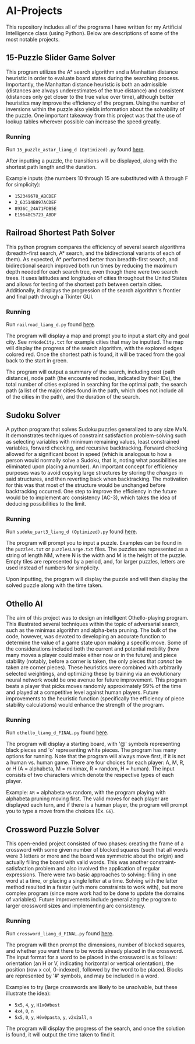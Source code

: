 # AI-Projects
This repository includes all of the programs I have written for my Artificial Intelligence class (using Python). Below are descriptions of some of the most notable projects. 

## 15-Puzzle Slider Game Solver
This program utilizes the A* search algorithm and a Manhattan distance heuristic in order to evaluate board states during the searching process. Importantly, the Manhattan distance heuristic is both an admissible (distances are always underestimates of the true distance) and consistent (distances only get closer to the true value over time), although better heuristics may improve the efficiency of the program. Using the number of inversions within the puzzle also yields information about the solvability of the puzzle. One important takeaway from this project was that the use of lookup tables wherever possible can increase the speed greatly.

### Running
Run `15_puzzle_astar_liang_d (Optimized).py` found [here](https://github.com/derrick20/AI-Projects/tree/master/1-Searches/A*).

After inputting a puzzle, the transitions will be displayed, along with the shortest path length and the duration.

Example inputs (the numbers 10 through 15 are substituted with A through F for simplicity):
* `152349678_ABCDEF`
* `2_63514B897ACDEF`
* `8936C_24A71FDB5E`
* `E19648C5723_ABDF`

## Railroad Shortest Path Solver
This python program compares the efficiency of several search algorithms (breadth-first search, A* search, and the bidirectional variants of each of them). As expected, A* performed better than breadth-first search, and bidirectional search improved both run times by reducing the maximum depth needed for each search tree, even though there were two search trees. It uses latitudes and longitudes of cities throughout the United States and allows for testing of the shortest path between certain cities. Additionally, it displays the progression of the search algorithm's frontier and final path through a Tkinter GUI.

### Running
Run `railroad_liang_d.py` found [here](https://github.com/derrick20/AI-Projects/tree/master/1-Searches/A*).

The program will display a map and prompt you to input a start city and goal city. See `rrNodeCity.txt` for example cities that may be inputted. The map will display the progress of the search algorithm, with the explored edges colored red. Once the shortest path is found, it will be traced from the goal back to the start in green.

The program will output a summary of the search, including cost (path distance), node path (the encountered nodes, indicated by their IDs), the total number of cities explored in searching for the optimal path, the search path (a list of the major cities found in the path, which does not include all of the cities in the path), and the duration of the search.

## Sudoku Solver
A python program that solves Sudoku puzzles generalized to any size MxN. It demonstrates techniques of constraint satisfaction problem-solving such as selecting variables with minimum remaining values, least constrained variables, forward checking, and recursive backtracking. Forward checking allowed for a significant boost in speed (which is analogous to how a person would normally solve a Sudoku, that is, noting what possibilities are eliminated upon placing a number). An important concept for efficiency purposes was to avoid copying large structures by storing the *changes* in said structures, and then reverting back when backtracking. The motivation for this was that most of the structure would be unchanged before backtracking occurred. One step to improve the efficiency in the future would be to implement arc consistency (AC-3), which takes the idea of deducing possibilities to the limit.

### Running
Run `sudoku_part3_liang_d (Optimized).py` found [here](https://github.com/derrick20/AI-Projects/tree/master/2-Constraint%20Satisfaction%20Problems%20(CSP)).

The program will prompt you to input a puzzle. Examples can be found in the `puzzles.txt` or `puzzlesLarge.txt` files. The puzzles are represented as a string of length NM, where N is the width and M is the height of the puzzle. Empty tiles are represented by a period, and, for larger puzzles, letters are used instead of numbers for simplicity.

Upon inputting, the program will display the puzzle and will then display the solved puzzle along with the time taken.

## Othello AI
The aim of this project was to design an intelligent Othello-playing program. This illustrated several techniques within the topic of adversarial search, such as the minimax algorithm and alpha-beta pruning. The bulk of the code, however, was devoted to developing an accurate function to determine the value of a game state upon making a specific move. Some of the considerations included both the current and potential mobility (how many moves a player could make either now or in the future) and piece stability (notably, before a corner is taken, the only pieces that *cannot* be taken are corner pieces). These heuristics were combined with arbitrarily selected weightings, and optimizing these by training via an evolutionary neural network would be one avenue for future improvement. This program beats a player that picks moves randomly approximately 99% of the time and played at a competitive level against human players. Future improvements to the heuristic function (specifically the efficiency of piece stability calculations) would enhance the strength of the program.

### Running
Run `othello_liang_d_FINAL.py` found [here](https://github.com/derrick20/AI-Projects/tree/master/3-Adversarial%20Search).

The program will display a starting board, with '@' symbols representing black pieces and 
'o' representing white pieces. The program has many options for running. Note that the program will always move first, if it is not a human vs. human game. There are four choices for each player: A, M, R, or H (A = alphabeta, M = minimax, R = random, H = human). The input consists of two characters which denote the respective types of each player.

Example: `AR` = alphabeta vs random, with the program playing with alphabeta pruning moving first. The valid moves for each player are displayed each turn, and if there is a human player, the program will prompt you to type a move from the choices (Ex. `G6`).

## Crossword Puzzle Solver
This open-ended project consisted of two phases: creating the frame of a crossword with some given number of blocked squares (such that all words were 3 letters or more and the board was symmetric about the origin) and actually filling the board with valid words. This was another constraint-satisfaction problem and also involved the application of regular expressions. There were two basic approaches to solving: filling in one word at a time, or placing a single letter at a time. Solving with the latter method resulted in a faster (with more constraints to work with), but more complex program (since more work had to be done to update the domains of variables). Future improvements include generalizing the program to larger crossword sizes and implementing arc consistency.

### Running
Run `crossword_liang_d_FINAL.py` found [here](https://github.com/derrick20/AI-Projects/tree/master/4-Regular%20Expressions).

The program will then prompt the dimensions, number of blocked squares, and whether you want there to be words already placed in the crossword. The input format for a word to be placed in the crossword is as follows: orientation (an H or V, indicating horizontal or vertical orientation), the position (row x col, 0-indexed), followed by the word to be placed. Blocks are represented by '#' symbols, and may be included in a word.

Examples to try (large crosswords are likely to be unsolvable, but these illustrate the idea):
* `5x5`, `4`, `y`, `H1x0#best`
* `4x4`, `0`, `n`
* `5x5`, `0`, `y`, `H0x0pasta`, `y`, `v2x2all`, `n`

The program will display the progress of the search, and once the solution is found, it will output the time taken to find it.
